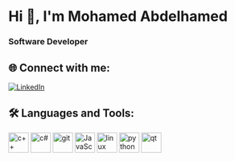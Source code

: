 # Hi 👋, I'm Mohamed Abdelhamed 
### Software Developer

<!--![Profile views](https://komarev.com/ghpvc/?username=kordy21&label=Profile%20views&color=0e75b6&style=flat) -->

## 🌐 Connect with me:
[![LinkedIn](https://img.shields.io/badge/LinkedIn-blue?style=flat&logo=linkedin)]([https://linkedin.com/in/YourProfile](https://www.linkedin.com/in/mohamed-abdelhamed-9a756320a/)) 

## 🛠️ Languages and Tools:
<p align="left"> 
<!--   <img src="https://cdn.jsdelivr.net/gh/devicons/devicon/icons/arduino/arduino-original.svg" alt="arduino" width="40" height="40"/>  -->
<!--   <img src="https://cdn.jsdelivr.net/gh/devicons/devicon/icons/bash/bash-original.svg" alt="bash" width="40" height="40"/>  -->
  <img src="https://cdn.jsdelivr.net/gh/devicons/devicon/icons/cplusplus/cplusplus-original.svg" alt="c++" width="40" height="40"/> 
  <img src="https://cdn.jsdelivr.net/gh/devicons/devicon/icons/csharp/csharp-original.svg" alt="c#" width="40" height="40"/> 
  <img src="https://cdn.jsdelivr.net/gh/devicons/devicon/icons/git/git-original.svg" alt="git" width="40" height="40"/> 
  <img src="https://cdn.jsdelivr.net/gh/devicons/devicon/icons/javascript/javascript-original.svg" alt="JavaScript" width="40" height="40"/> 
  <img src="https://cdn.jsdelivr.net/gh/devicons/devicon/icons/linux/linux-original.svg" alt="linux" width="40" height="40"/> 
  <img src="https://cdn.jsdelivr.net/gh/devicons/devicon/icons/python/python-original.svg" alt="python" width="40" height="40"/> 
  <img src="https://cdn.jsdelivr.net/gh/devicons/devicon/icons/qt/qt-original.svg" alt="qt" width="40" height="40"/> 
<!--   <img src="https://cdn.jsdelivr.net/gh/devicons/devicon/icons/rust/rust-plain.svg" alt="rust" width="40" height="40"/> -->
</p>
